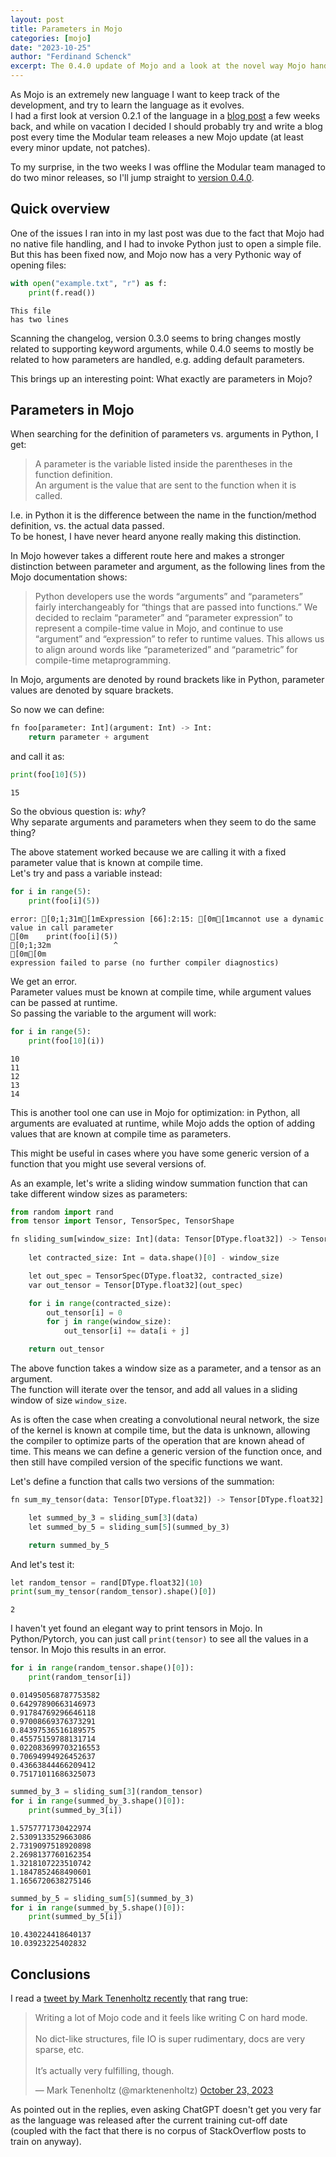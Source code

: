 ```yaml
---
layout: post
title: Parameters in Mojo
categories: [mojo]
date: "2023-10-25"
author: "Ferdinand Schenck"
excerpt: The 0.4.0 update of Mojo and a look at the novel way Mojo handles parameters when compared to Python. 
---
```


As Mojo is an extremely new language I want to keep track of the development, and try to learn the language as it evolves.  
I had a first look at version 0.2.1 of the language in a [blog post](https://fnands.com/mojo-advent-of-code/) a few weeks back,
and while on vacation I decided I should probably try and write a blog post every time the Modular team releases a new Mojo update (at least every minor update, not patches).  

To my surprise, in the two weeks I was offline the Modular team managed to do two minor releases, so I'll jump straight to [version 0.4.0](https://docs.modular.com/mojo/changelog.html#v0.4.0-2023-10-05).

## Quick overview

One of the issues I ran into in my last post was due to the fact that Mojo had no native file handling, and I had to invoke Python just to open a simple file. But this has been fixed now, and Mojo now has a very Pythonic way of opening files: 


```python
with open("example.txt", "r") as f:
    print(f.read())
```

    This file
    has two lines


Scanning the changelog, version 0.3.0 seems to bring changes mostly related to supporting keyword arguments, while 0.4.0 seems to mostly be related to how parameters are handled, e.g. adding default parameters. 

This brings up an interesting point:
What exactly are parameters in Mojo?  

## Parameters in Mojo

When searching for the definition of parameters vs. arguments in Python, I get: 
> A parameter is the variable listed inside the parentheses in the function definition.   
An argument is the value that are sent to the function when it is called.

I.e. in Python it is the difference between the name in the function/method definition, vs. the actual data passed.  
To be honest, I have never heard anyone really making this distinction.   

In Mojo however takes a different route here and makes a stronger distinction between parameter and argument, as the following lines from the Mojo documentation shows:  

> Python developers use the words “arguments” and “parameters” fairly interchangeably for “things that are passed into functions.” We decided to reclaim “parameter” and “parameter expression” to represent a compile-time value in Mojo, and continue to use “argument” and “expression” to refer to runtime values. This allows us to align around words like “parameterized” and “parametric” for compile-time metaprogramming. 

In Mojo, arguments are denoted by round brackets like in Python, parameter values are denoted by square brackets. 

So now we can define: 


```python
fn foo[parameter: Int](argument: Int) -> Int:
    return parameter + argument
```

and call it as: 


```python
print(foo[10](5))
```

    15


So the obvious question is: *why*?   
Why separate arguments and parameters when they seem to do the same thing? 

The above statement worked because we are calling it with a fixed parameter value that is known at compile time.   
Let's try and pass a variable instead: 


```python
for i in range(5):
    print(foo[i](5))
```

    error: [0;1;31m[1mExpression [66]:2:15: [0m[1mcannot use a dynamic value in call parameter
    [0m    print(foo[i](5))
    [0;1;32m              ^
    [0m[0m
    expression failed to parse (no further compiler diagnostics)

We get an error.   
Parameter values must be known at compile time, while argument values can be passed at runtime.   
So passing the variable to the argument will work: 


```python
for i in range(5):
    print(foo[10](i))
```

    10
    11
    12
    13
    14


This is another tool one can use in Mojo for optimization: in Python, all arguments are evaluated at runtime, while Mojo adds the option of adding values that are known at compile time as parameters.   

This might be useful in cases where you have some generic version of a function that you might use several versions of.  

As an example, let's write a sliding window summation function that can take different window sizes as parameters:    


```python
from random import rand
from tensor import Tensor, TensorSpec, TensorShape

fn sliding_sum[window_size: Int](data: Tensor[DType.float32]) -> Tensor[DType.float32]:
    
    let contracted_size: Int = data.shape()[0] - window_size

    let out_spec = TensorSpec(DType.float32, contracted_size)
    var out_tensor = Tensor[DType.float32](out_spec)

    for i in range(contracted_size):
        out_tensor[i] = 0
        for j in range(window_size):
            out_tensor[i] += data[i + j]

    return out_tensor
```

The above function takes a window size as a parameter, and a tensor as an argument.   
The function will iterate over the tensor, and add all values in a sliding window of size `window_size`.

As is often the case when creating a convolutional neural network, the size of the kernel is known at compile time, but the data is unknown, allowing the compiler to optimize parts of the operation that are known ahead of time. This means we can define a generic version of the function once, and then still have compiled version of the specific functions we want.    

Let's define a function that calls two versions of the summation: 


```python
fn sum_my_tensor(data: Tensor[DType.float32]) -> Tensor[DType.float32]:

    let summed_by_3 = sliding_sum[3](data)
    let summed_by_5 = sliding_sum[5](summed_by_3)

    return summed_by_5
```

And let's test it:


```python
let random_tensor = rand[DType.float32](10)
print(sum_my_tensor(random_tensor).shape()[0])

```

    2


I haven't yet found an elegant way to print tensors in Mojo. In Python/Pytorch, you can just call `print(tensor)` to see all the values in a tensor. In Mojo this results in an error.  


```python
for i in range(random_tensor.shape()[0]):
    print(random_tensor[i])
```

    0.014950568787753582
    0.64297890663146973
    0.91784769296646118
    0.97008669376373291
    0.84397536516189575
    0.45575159788131714
    0.022083699703216553
    0.70694994926452637
    0.43663844466209412
    0.75171011686325073



```python
summed_by_3 = sliding_sum[3](random_tensor)
for i in range(summed_by_3.shape()[0]):
    print(summed_by_3[i])
```

    1.5757771730422974
    2.5309133529663086
    2.7319097518920898
    2.2698137760162354
    1.3218107223510742
    1.1847852468490601
    1.1656720638275146



```python
summed_by_5 = sliding_sum[5](summed_by_3)
for i in range(summed_by_5.shape()[0]):
    print(summed_by_5[i])
```

    10.430224418640137
    10.03923225402832


## Conclusions

I read a [tweet by Mark Tenenholtz recently](https://x.com/marktenenholtz/status/1716496642323423439) that rang true: 

<blockquote class="twitter-tweet"><p lang="en" dir="ltr">Writing a lot of Mojo code and it feels like writing C on hard mode.<br><br>No dict-like structures, file IO is super rudimentary, docs are very sparse, etc.<br><br>It’s actually very fulfilling, though.</p>&mdash; Mark Tenenholtz (@marktenenholtz) <a href="https://twitter.com/marktenenholtz/status/1716496642323423439?ref_src=twsrc%5Etfw">October 23, 2023</a></blockquote> <script async src="https://platform.twitter.com/widgets.js" charset="utf-8"></script>

As pointed out in the replies, even asking ChatGPT doesn't get you very far as the language was released after the current training cut-off date (coupled with the fact that there is no corpus of StackOverflow posts to train on anyway). 


